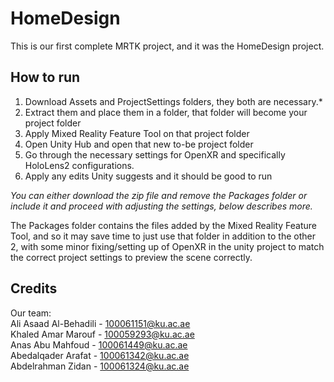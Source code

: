 # HomeDesign
This is our first complete MRTK project, and it was the HomeDesign project.







<h2> How to run </h2>



1) Download Assets and ProjectSettings folders, they both are necessary.*
2) Extract them and place them in a folder, that folder will become your project folder
3) Apply Mixed Reality Feature Tool on that project folder
4) Open Unity Hub and open that new to-be project folder
5) Go through the necessary settings for OpenXR and specifically HoloLens2 configurations.
6) Apply any edits Unity suggests and it should be good to run

*You can either download the zip file and remove the Packages folder or include it and proceed with adjusting the settings, below describes more.*

The Packages folder contains the files added by the Mixed Reality Feature Tool, and so it may save time to just use that folder in addition to the other 2, with some minor fixing/setting up of OpenXR in the unity project to match the correct project settings to preview the scene correctly.



<h2> Credits </h2>

Our team:  
Ali Asaad Al-Behadili - 100061151@ku.ac.ae  
Khaled Amar Marouf - 100059293@ku.ac.ae  
Anas Abu Mahfoud - 100061449@ku.ac.ae  
Abedalqader Arafat - 100061342@ku.ac.ae  
Abdelrahman Zidan - 100061324@ku.ac.ae  
